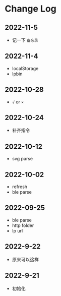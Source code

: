# Change Log

## 2022-11-5

+  记一下 `备忘录`
## 2022-11-4

+ localStorage
+ lpbin

## 2022-10-28

+ `√` or `×`

## 2022-10-24

+ 补齐指令

## 2022-10-12

+ svg parse

## 2022-10-02

+ refresh
+ ble parse

## 2022-09-25

+ ble parse
+ http folder
+ lp url

## 2022-9-22

- 原来可以这样

## 2022-9-21

- 初始化
